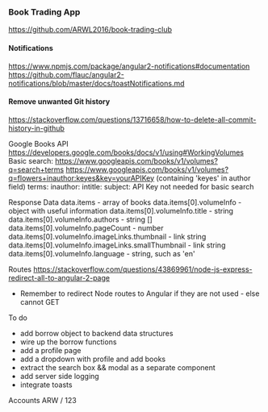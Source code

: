 ### Book Trading App

https://github.com/ARWL2016/book-trading-club 

#### Notifications 
https://www.npmjs.com/package/angular2-notifications#documentation 
https://github.com/flauc/angular2-notifications/blob/master/docs/toastNotifications.md 

#### Remove unwanted Git history 
https://stackoverflow.com/questions/13716658/how-to-delete-all-commit-history-in-github 

Google Books API 
https://developers.google.com/books/docs/v1/using#WorkingVolumes 
Basic search: https://www.googleapis.com/books/v1/volumes?q=search+terms
https://www.googleapis.com/books/v1/volumes?q=flowers+inauthor:keyes&key=yourAPIKey (containing 'keyes' in author field)
terms: inauthor: intitle: subject: 
API Key not needed for basic search

Response Data 
data.items - array of books 
data.items[0].volumeInfo - object with useful information 
data.items[0].volumeInfo.title - string 
data.items[0].volumeInfo.authors - string []
data.items[0].volumeInfo.pageCount - number 
data.items[0].volumeInfo.imageLinks.thumbnail - link string
data.items[0].volumeInfo.imageLinks.smallThumbnail - link string 
data.items[0].volumeInfo.language - string, such as 'en'

Routes 
https://stackoverflow.com/questions/43869961/node-js-express-redirect-all-to-angular-2-page 
- Remember to redirect Node routes to Angular if they are not used - else cannot GET

To do
- add borrow object to backend data structures 
- wire up the borrow functions 
- add a profile page 
- add a dropdown with profile and add books
- extract the search box && modal as a separate component
- add server side logging
- integrate toasts

Accounts 
ARW / 123









